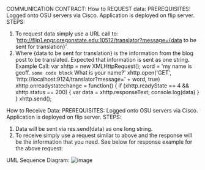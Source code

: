 COMMUNICATION CONTRACT:
How to REQUEST data:
PREREQUISITES:
Logged onto OSU servers via Cisco.
Application is deployed on flip server.
STEPS:
1.	To request data simply use a URL call to:
‘http://flip1.engr.oregonstate.edu:10512/translator?message={data to be sent for translation}’
2.	Where {data to be sent for translation} is the information from the blog post to be translated. Expected that information is sent as one string.
Example Call:
var xhttp = new XMLHttpRequest();
            word = 'my name is geoff. ``` some code block ``` What is your name?'
            xhttp.open('GET', 'http://localhost:9124/translator?message=' + word, true)
            xhttp.onreadystatechange = function() {
                if (xhttp.readyState == 4 && xhttp.status == 200) {
                    var data = xhttp.responseText;
                    console.log(data)
                }
            }
            xhttp.send();

How to Receive Data:
PREREQUISITES:
Logged onto OSU servers via Cisco.
Application is deployed on flip server.
STEPS:
1.	Data will be sent via res.send(data) as one long string.
2.	To receive simply use a request similar to above and the response will be the information that you need. See below for response example for the above request:
 

UML Sequence Diagram:
 ![image](https://user-images.githubusercontent.com/97011313/217668007-489b5f9f-17cd-4592-9e90-58caa47e3f90.png)


